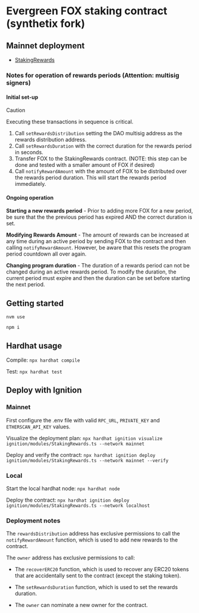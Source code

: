# Evergreen FOX staking contract (synthetix fork)

## Mainnet deployment

- [StakingRewards](https://etherscan.io/address/0xe7e16e2b05440c2e484c5c41ac3e5a4d15da2744)

### Notes for operation of rewards periods (Attention: multisig signers)

#### Initial set-up

> [!CAUTION]
> Executing these transactions in sequence is critical.

1. Call `setRewardsDistribution` setting the DAO multisig address as the rewards distribution address.
2. Call `setRewardsDuration` with the correct duration for the rewards period in seconds.
3. Transfer FOX to the StakingRewards contract. (NOTE: this step can be done and tested with a smaller amount of FOX if desired)
4. Call `notifyRewardAmount` with the amount of FOX to be distributed over the rewards period duration. This will start the rewards period immediately.

#### Ongoing operation

**Starting a new rewards period** - Prior to adding more FOX for a new period, be sure that the the previous period has expired AND the correct duration is set.

**Modifying Rewards Amount** - The amount of rewards can be increased at any time during an active period by sending FOX to the contract and then calling `notifyRewardAmount`. However, be aware that this resets the program period countdown all over again.

**Changing program duration** - The duration of a rewards period can not be changed during an active rewards period. To modify the duration, the current period must expire and then the duration can be set before starting the next period.

## Getting started

`nvm use`

`npm i`

## Hardhat usage

Compile: `npx hardhat compile`

Test: `npx hardhat test`

## Deploy with Ignition

### Mainnet

First configure the .env file with valid `RPC_URL`, `PRIVATE_KEY` and `ETHERSCAN_API_KEY` values.

Visualize the deployment plan: `npx hardhat ignition visualize ignition/modules/StakingRewards.ts --network mainnet`

Deploy and verify the contract: `npx hardhat ignition deploy ignition/modules/StakingRewards.ts --network mainnet --verify`

### Local

Start the local hardhat node: `npx hardhat node`

Deploy the contract: `npx hardhat ignition deploy ignition/modules/StakingRewards.ts --network localhost`

### Deployment notes

The `rewardsDistribution` address has exclusive permissions to call the `notifyRewardAmount` function, which is used to add new rewards to the contract.

The `owner` address has exclusive permissions to call:

- The `recoverERC20` function, which is used to recover any ERC20 tokens that are accidentally sent to the contract (except the staking token).

- The `setRewardsDuration` function, which is used to set the rewards duration.

- The `owner` can nominate a new owner for the contract.
